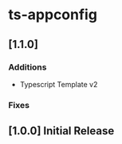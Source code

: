 # ts-appconfig

## [1.1.0]

### Additions
- Typescript Template v2

### Fixes

## [1.0.0] Initial Release
